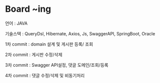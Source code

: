 # Board ~ing

언어 : JAVA

기술스택 : QueryDsl, Hibernate, Axios, Js, SwaggerAPI, SpringBoot, Oracle

1차 commit : domain 설계 및 게시판 등록/ 조회 

2차 commit : 게시판 수정/삭제 

3차 commit : Swagger API설정, 댓글 도메인/조회/등록

4차 commit : 댓글 수정/삭제 및 비동기처리
